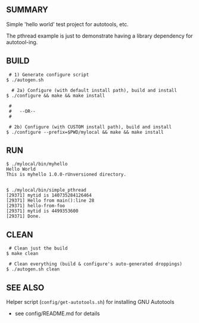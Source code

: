 
SUMMARY
-------
Simple 'hello world' test project for autotools, etc.

The pthread example is just to demonstrate having a
library dependency for autotool-ing.


BUILD
-----

     # 1) Generate configure script
    $ ./autogen.sh

      # 2a) Configure (with default install path), build and install
    $ ./configure && make && make install

     #
     #   --OR--
     #

     # 2b) Configure (with CUSTOM install path), build and install
    $ ./configure --prefix=$PWD/mylocal && make && make install


RUN
---

    $ ./mylocal/bin/myhello
    Hello World
    This is myhello 1.0.0-rUnversioned directory.


    $ ./mylocal/bin/simple_pthread
    [29371] mytid is 140735284126464
    [29371] Hello from main():line 28
    [29371] hello-from-foo
    [29371] mytid is 4499353600
    [29371] Done.


CLEAN
-----

     # Clean just the build
    $ make clean

     # Clean everything (build & configure's auto-generated droppings)
    $ ./autogen.sh clean


SEE ALSO
--------

Helper script (`config/get-autotools.sh`) for installing GNU Autotools
 - see config/README.md for details

